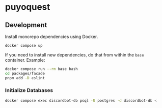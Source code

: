 # puyoquest

## Development

Install monorepo dependencies using Docker.

```bash
docker compose up
```

If you need to install new dependencies, do that from within the `base` container. Example:

```bash
docker compose run --rm base bash
cd packages/facade
pnpm add -D eslint
```

### Initialize Databases

```bash
docker compose exec discordbot-db psql -U postgres -d discordbot-db < ./packages/database/sql/init.sql
```
